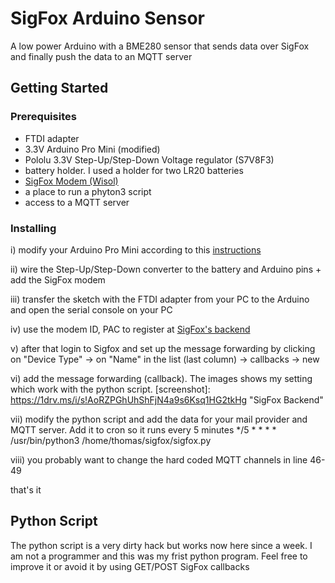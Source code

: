 # SigFox Arduino Sensor   

A low power Arduino with a BME280 sensor that sends data over SigFox and finally push the data to an MQTT server  

## Getting Started

### Prerequisites

- FTDI adapter
- 3.3V Arduino Pro Mini (modified)
- Pololu 3.3V Step-Up/Step-Down Voltage regulator (S7V8F3)
- battery holder. I used a holder for two LR20 batteries
- [SigFox Modem (Wisol)](https://arduino-shop.eu/arduino-platform/1584-iot-lpwan-sigfox-node-uart-modem-868mhz-1493197325.html)
- a place to run a phyton3 script
- access to a MQTT server 

### Installing

i) modify your Arduino Pro Mini according to this [instructions](http://www.home-automation-community.com/arduino-low-power-how-to-run-atmega328p-for-a-year-on-coin-cell-battery/)

ii) wire the Step-Up/Step-Down converter to the battery and Arduino pins + add the SigFox modem

iii) transfer the sketch with the FTDI adapter from your PC to the Arduino and open the serial console on your PC

iv)  use the modem ID, PAC to register at [SigFox's backend](https://backend.sigfox.com/auth/login)

v) after that login to Sigfox and set up the message forwarding by clicking on "Device Type" -> on "Name" in the list (last column) -> callbacks -> new

vi) add the message forwarding (callback). The images shows my setting which work with the python script. 
	[screenshot]: https://1drv.ms/i/s!AoRZPGhUhShFjN4a9s6Ksq1HG2tkHg "SigFox Backend"

vii) modify the python script and add the data for your mail provider and MQTT server. Add it to cron so it runs every 5 minutes
	*/5 * * * * /usr/bin/python3 /home/thomas/sigfox/sigfox.py
	
viii) you probably want to change the hard coded MQTT channels in line 46-49
	
that's it


## Python Script

The python script is a very dirty hack but works now here since a week. I am not a programmer and this was my frist python program. Feel free to improve it or avoid it by using GET/POST SigFox callbacks
